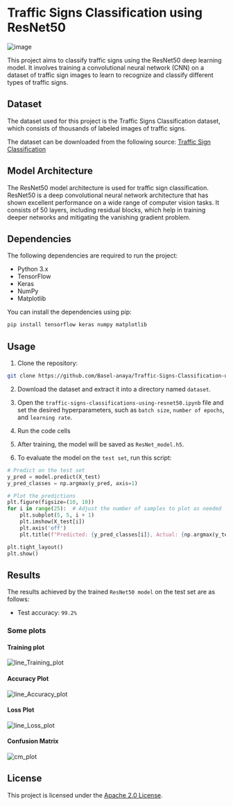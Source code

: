 # Traffic Signs Classification using ResNet50

![image](https://github.com/Basel-anaya/Traffic-Signs-Classification-using-ResNet50/assets/81964452/038928e3-aa9b-4990-949a-b83cb5c7c553)

This project aims to classify traffic signs using the ResNet50 deep learning model. It involves training a convolutional neural network (CNN) on a dataset of traffic sign images to learn to recognize and classify different types of traffic signs.

## Dataset

The dataset used for this project is the Traffic Signs Classification dataset, which consists of thousands of labeled images of traffic signs.

The dataset can be downloaded from the following source: [Traffic Sign Classification](https://www.kaggle.com/datasets/flo2607/traffic-signs-classification)

## Model Architecture

The ResNet50 model architecture is used for traffic sign classification. ResNet50 is a deep convolutional neural network architecture that has shown excellent performance on a wide range of computer vision tasks. It consists of 50 layers, including residual blocks, which help in training deeper networks and mitigating the vanishing gradient problem.

## Dependencies

The following dependencies are required to run the project:

- Python 3.x
- TensorFlow
- Keras
- NumPy
- Matplotlib

You can install the dependencies using pip:

```bash
pip install tensorflow keras numpy matplotlib
```

## Usage 

1. Clone the repository:

```bash
git clone https://github.com/Basel-anaya/Traffic-Signs-Classification-using-ResNet50.git
```

2. Download the dataset and extract it into a directory named `dataset`.

3. Open the `traffic-signs-classifications-using-resnet50.ipynb` file and set the desired hyperparameters, such as `batch size`, `number of epochs`, and `learning rate`.

4. Run the code cells

5. After training, the model will be saved as `ResNet_model.h5`.

6. To evaluate the model on the `test set`, run this script:
```python
# Predict on the test set
y_pred = model.predict(X_test)
y_pred_classes = np.argmax(y_pred, axis=1)

# Plot the predictions
plt.figure(figsize=(10, 10))
for i in range(25):  # Adjust the number of samples to plot as needed
    plt.subplot(5, 5, i + 1)
    plt.imshow(X_test[i])
    plt.axis('off')
    plt.title(f"Predicted: {y_pred_classes[i]}, Actual: {np.argmax(y_test[i])}")

plt.tight_layout()
plt.show()
```

## Results

The results achieved by the trained `ResNet50 model` on the test set are as follows:

- Test accuracy: `99.2%`

### Some plots

#### Training plot
![line_Training_plot](https://github.com/Basel-anaya/Traffic-Signs-Classification-using-ResNet50/assets/81964452/242a13b4-c71f-45eb-a3b0-303b1cab46e9)

#### Accuracy Plot
![line_Accuracy_plot](https://github.com/Basel-anaya/Traffic-Signs-Classification-using-ResNet50/assets/81964452/9ee9a229-bd12-4050-83d7-490a682540b4)

#### Loss Plot
![line_Loss_plot](https://github.com/Basel-anaya/Traffic-Signs-Classification-using-ResNet50/assets/81964452/9b26fec2-79a1-4b76-a588-c8dc908a9ce6)

#### Confusion Matrix
![cm_plot](https://github.com/Basel-anaya/Traffic-Signs-Classification-using-ResNet50/assets/81964452/de85ba19-4d0c-4cd2-82c5-5720d7a51a24)


## License

This project is licensed under the [Apache 2.0 License](LICENSE).
